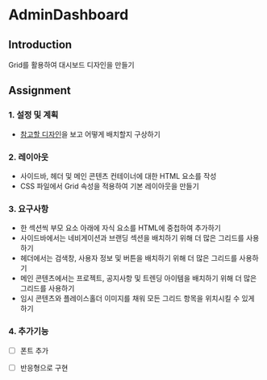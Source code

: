 # AdminDashboard

## Introduction
Grid를 활용하여 대시보드 디자인을 만들기
## Assignment

### 1. 설정 및 계획

- [참고할 디자인](https://cdn.statically.io/gh/TheOdinProject/curriculum/43cc6ab69fdfbef40d431a65677d2144668930ac/intermediate_html_css/grid/project_admin_dashboard/imgs/dashboard-project.png)을 보고 어떻게 배치할지 구상하기

### 2. 레이아웃
- 사이드바, 헤더 및 메인 콘텐츠 컨테이너에 대한 HTML 요소를 작성
- CSS 파일에서 Grid 속성을 적용하여 기본 레이아웃을 만들기

### 3. 요구사항
- 한 섹션씩 부모 요소 아래에 자식 요소를 HTML에 중첩하여 추가하기
- 사이드바에서는 네비게이션과 브랜딩 섹션을 배치하기 위해 더 많은 그리드를 사용하기
- 헤더에서는 검색창, 사용자 정보 및 버튼을 배치하기 위해 더 많은 그리드를 사용하기
- 메인 콘텐츠에서는 프로젝트, 공지사항 및 트렌딩 아이템을 배치하기 위해 더 많은 그리드를 사용하기
- 임시 콘텐츠와 플레이스홀더 이미지를 채워 모든 그리드 항목을 위치시킬 수 있게 하기

### 4. 추가기능
- [ ] 폰트 추가
- [ ] 반응형으로 구현


 


